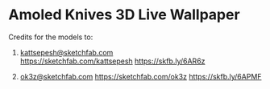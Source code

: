 # Amoled Knives 3D Live Wallpaper

Credits for the models to:

1. kattsepesh@sketchfab.com <br/>
https://sketchfab.com/kattsepesh
https://skfb.ly/6AR6z

2. ok3z@sketchfab.com
https://sketchfab.com/ok3z
https://skfb.ly/6APMF
